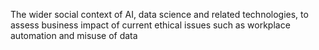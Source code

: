The wider social context of AI, data science and related technologies, to assess business impact of current ethical issues such as workplace automation and misuse of data